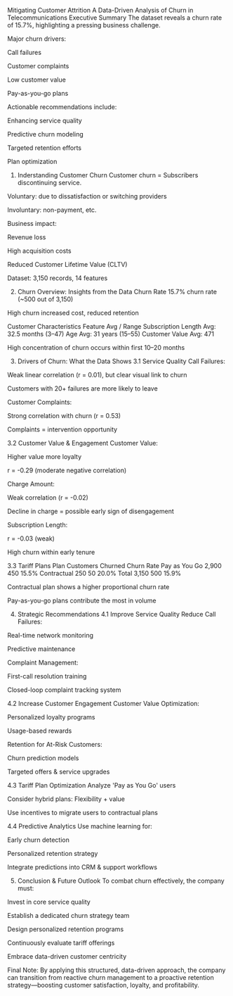 Mitigating Customer Attrition
A Data-Driven Analysis of Churn in Telecommunications
Executive Summary
The dataset reveals a churn rate of 15.7%, highlighting a pressing business challenge.

Major churn drivers:

Call failures

Customer complaints

Low customer value

Pay-as-you-go plans

Actionable recommendations include:

Enhancing service quality

Predictive churn modeling

Targeted retention efforts

Plan optimization

1. Inderstanding Customer Churn
   Customer churn = Subscribers discontinuing service.

Voluntary: due to dissatisfaction or switching providers

Involuntary: non-payment, etc.

Business impact:

Revenue loss

High acquisition costs

Reduced Customer Lifetime Value (CLTV)

Dataset: 3,150 records, 14 features

2. Churn Overview: Insights from the Data
   Churn Rate
   15.7% churn rate (~500 out of 3,150)

High churn increased cost, reduced retention

Customer Characteristics
Feature Avg / Range
Subscription Length Avg: 32.5 months (3–47)
Age Avg: 31 years (15–55)
Customer Value Avg: 471

High concentration of churn occurs within first 10–20 months

3. Drivers of Churn: What the Data Shows
   3.1 Service Quality
   Call Failures:

Weak linear correlation (r = 0.01), but clear visual link to churn

Customers with 20+ failures are more likely to leave

Customer Complaints:

Strong correlation with churn (r = 0.53)

Complaints = intervention opportunity

3.2 Customer Value & Engagement
Customer Value:

Higher value more loyalty

r = -0.29 (moderate negative correlation)

Charge Amount:

Weak correlation (r = -0.02)

Decline in charge = possible early sign of disengagement

Subscription Length:

r = -0.03 (weak)

High churn within early tenure

3.3 Tariff Plans
Plan Customers Churned Churn Rate
Pay as You Go 2,900 450 15.5%
Contractual 250 50 20.0%
Total 3,150 500 15.9%

Contractual plan shows a higher proportional churn rate

Pay-as-you-go plans contribute the most in volume

4. Strategic Recommendations
   4.1 Improve Service Quality
   Reduce Call Failures:

Real-time network monitoring

Predictive maintenance

Complaint Management:

First-call resolution training

Closed-loop complaint tracking system

4.2 Increase Customer Engagement
Customer Value Optimization:

Personalized loyalty programs

Usage-based rewards

Retention for At-Risk Customers:

Churn prediction models

Targeted offers & service upgrades

4.3 Tariff Plan Optimization
Analyze 'Pay as You Go' users

Consider hybrid plans: Flexibility + value

Use incentives to migrate users to contractual plans

4.4 Predictive Analytics
Use machine learning for:

Early churn detection

Personalized retention strategy

Integrate predictions into CRM & support workflows

5. Conclusion & Future Outlook
   To combat churn effectively, the company must:

Invest in core service quality

Establish a dedicated churn strategy team

Design personalized retention programs

Continuously evaluate tariff offerings

Embrace data-driven customer centricity

Final Note:
By applying this structured, data-driven approach, the company can transition from reactive churn management to a proactive retention strategy—boosting customer satisfaction, loyalty, and profitability.
